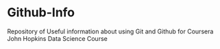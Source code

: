 # Github-Info
Repository of Useful information about using Git and Github for Coursera John Hopkins Data Science Course
